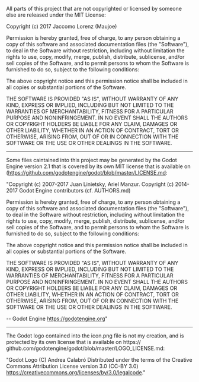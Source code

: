 
All parts of this project that are not copyrighted or licensed by someone else are released under the MIT License:

Copyright (c) 2017 Jaccomo Lorenz (Maujoe)

Permission is hereby granted, free of charge, to any person obtaining a copy
of this software and associated documentation files (the "Software"), to deal
in the Software without restriction, including without limitation the rights
to use, copy, modify, merge, publish, distribute, sublicense, and/or sell
copies of the Software, and to permit persons to whom the Software is
furnished to do so, subject to the following conditions:

The above copyright notice and this permission notice shall be included in all
copies or substantial portions of the Software.

THE SOFTWARE IS PROVIDED "AS IS", WITHOUT WARRANTY OF ANY KIND, EXPRESS OR
IMPLIED, INCLUDING BUT NOT LIMITED TO THE WARRANTIES OF MERCHANTABILITY,
FITNESS FOR A PARTICULAR PURPOSE AND NONINFRINGEMENT. IN NO EVENT SHALL THE
AUTHORS OR COPYRIGHT HOLDERS BE LIABLE FOR ANY CLAIM, DAMAGES OR OTHER
LIABILITY, WHETHER IN AN ACTION OF CONTRACT, TORT OR OTHERWISE, ARISING FROM,
OUT OF OR IN CONNECTION WITH THE SOFTWARE OR THE USE OR OTHER DEALINGS IN THE
SOFTWARE.


------------

Some files caintained into this project may be generated by the Godot Engine version 2.1 that is covered by its own MIT license that is available on (https://github.com/godotengine/godot/blob/master/LICENSE.md:


"Copyright (c) 2007-2017 Juan Linietsky, Ariel Manzur.
Copyright (c) 2014-2017 Godot Engine contributors (cf. AUTHORS.md)

Permission is hereby granted, free of charge, to any person obtaining a copy
of this software and associated documentation files (the "Software"), to deal
in the Software without restriction, including without limitation the rights
to use, copy, modify, merge, publish, distribute, sublicense, and/or sell
copies of the Software, and to permit persons to whom the Software is
furnished to do so, subject to the following conditions:

The above copyright notice and this permission notice shall be included in all
copies or substantial portions of the Software.

THE SOFTWARE IS PROVIDED "AS IS", WITHOUT WARRANTY OF ANY KIND, EXPRESS OR
IMPLIED, INCLUDING BUT NOT LIMITED TO THE WARRANTIES OF MERCHANTABILITY,
FITNESS FOR A PARTICULAR PURPOSE AND NONINFRINGEMENT. IN NO EVENT SHALL THE
AUTHORS OR COPYRIGHT HOLDERS BE LIABLE FOR ANY CLAIM, DAMAGES OR OTHER
LIABILITY, WHETHER IN AN ACTION OF CONTRACT, TORT OR OTHERWISE, ARISING FROM,
OUT OF OR IN CONNECTION WITH THE SOFTWARE OR THE USE OR OTHER DEALINGS IN THE
SOFTWARE.

-- Godot Engine <https://godotengine.org>"


-----------

The Godot logo contained into the icon.png file is not my creation, and is protected by its own license that is available on https:// github.com/godotengine/godot/blob/master/LOGO_LICENSE.md:

"Godot Logo (C) Andrea Calabró Distributed under the terms of the Creative Commons Attribution License version 3.0 (CC-BY 3.0) https://creativecommons.org/licenses/by/3.0/legalcode."
